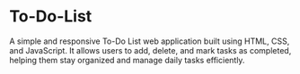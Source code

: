 # To-Do-List
A simple and responsive To-Do List web application built using HTML, CSS, and JavaScript. It allows users to add, delete, and mark tasks as completed, helping them stay organized and manage daily tasks efficiently.
